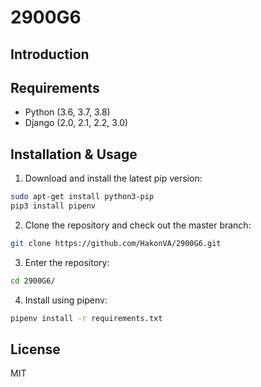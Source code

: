# 2900G6

## Introduction

## Requirements
- Python (3.6, 3.7, 3.8)
- Django (2.0, 2.1, 2.2, 3.0)

## Installation & Usage

1. Download and install the latest pip version:

  ```bash
  sudo apt-get install python3-pip
  pip3 install pipenv
  ```
  
2. Clone the repository and check out the master branch:

  ```bash
  git clone https://github.com/HakonVA/2900G6.git
  ```
  
3. Enter the repository: 
  
  ```bash
  cd 2900G6/
  ```

4. Install using pipenv:

  ```bash
  pipenv install -r requirements.txt
  ```

## License
MIT
